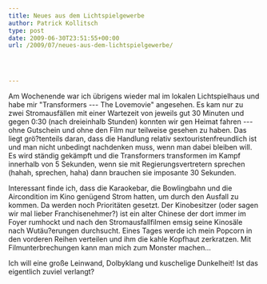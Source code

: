 ```yaml
---
title: Neues aus dem Lichtspielgewerbe
author: Patrick Kollitsch
type: post
date: 2009-06-30T23:51:55+00:00
url: /2009/07/neues-aus-dem-lichtspielgewerbe/




---
```

Am Wochenende war ich übrigens wieder mal im lokalen Lichtspielhaus und habe mir "Transformers --- The Lovemovie" angesehen. Es kam nur zu zwei Stromausfällen mit einer Wartezeit von jeweils gut 30 Minuten und gegen 0:30 (nach dreieinhalb Stunden) konnten wir gen Heimat fahren --- ohne Gutschein und ohne den Film nur teilweise gesehen zu haben. Das liegt grö?tenteils daran, dass die Handlung relativ sextouristenfreundlich ist und man nicht unbedingt nachdenken muss, wenn man dabei bleiben will. Es wird ständig gekämpft und die Transformers transformen im Kampf innerhalb von 5 Sekunden, wenn sie mit Regierungsvertretern sprechen (hahah, sprechen, haha) dann brauchen sie imposante 30 Sekunden. 

Interessant finde ich, dass die Karaokebar, die Bowlingbahn und die Aircondition im Kino genügend Strom hatten, um durch den Ausfall zu kommen. Da werden noch Prioritäten gesetzt. Der Kinobesitzer (oder sagen wir mal lieber Franchisenehmer?) ist ein alter Chinese der dort immer im Foyer rumhockt und nach den Stromausfallfilmen emsig seine Kinosäle nach Wutäu?erungen durchsucht. Eines Tages werde ich mein Popcorn in den vorderen Reihen verteilen und ihm die kahle Kopfhaut zerkratzen. Mit Filmunterbrechungen kann man mich zum Monster machen...

Ich will eine große Leinwand, Dolbyklang und kuschelige Dunkelheit! Ist das eigentlich zuviel verlangt?
